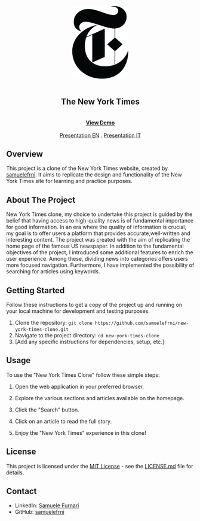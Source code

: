 <div align="center"><img src="/src/assets/R.png" width="150px"></div>
<br />
<div align="center">
  <h2 align="center">The New York Times</h2>

  <p align="center">
    <br />
    <a href="https://samuelefrni-new-york-times.netlify.app/"><strong>View Demo</strong></a>
    <br />
    <br />
    <a href="./src/assets/Progetto React di Samuele Furnari.pdf">Presentation EN</a>
    .
    <a href="./src/assets/Progetto React di Samuele Furnari.pdf">Presentation IT</a>
  </p>
</div>

## Overview

This project is a clone of the New York Times website, created by [samuelefrni](https://github.com/samuelefrni). It aims to replicate the design and functionality of the New York Times site for learning and practice purposes.

## About The Project

New York Times clone, my choice to undertake this project is guided by the belief that having access to high-quality news is of fundamental importance for good information.
In an era where the quality of information is crucial, my goal is to offer users a platform that provides accurate,well-written and interesting content.
The project was created with the aim of replicating the home page of the famous US newspaper. In addition to the fundamental objectives of the project, I introduced some additional features to enrich the user experience. Among these, dividing news into categories offers users more focused navigation. Furthermore, I have implemented the possibility of searching for articles using keywords.

## Getting Started

Follow these instructions to get a copy of the project up and running on your local machine for development and testing purposes.

1. Clone the repository: `git clone https://github.com/samuelefrni/new-york-times-clone.git`
2. Navigate to the project directory: `cd new-york-times-clone`
3. [Add any specific instructions for dependencies, setup, etc.]

## Usage

To use the "New York Times Clone" follow these simple steps:

1. Open the web application in your preferred browser.

2. Explore the various sections and articles available on the homepage.

3. Click the "Search" button.

4. Click on an article to read the full story.

5. Enjoy the "New York Times" experience in this clone!

## License

This project is licensed under the [MIT License](https://opensource.org/licenses/MIT) - see the [LICENSE.md](link-to-license.md) file for details.

## Contact

- LinkedIn: [Samuele Furnari](https://www.linkedin.com/in/samuele-furnari-a37567220/)
- GitHub: [samuelefrni](https://github.com/samuelefrni)

